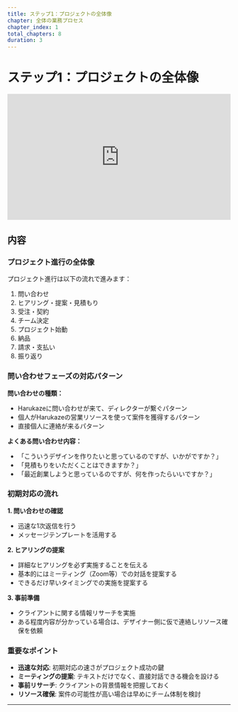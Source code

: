 ```yaml
---
title: ステップ1：プロジェクトの全体像
chapter: 全体の業務プロセス
chapter_index: 1
total_chapters: 8
duration: 3
---
```


# ステップ1：プロジェクトの全体像

<div style="position: relative; padding-bottom: 56.25%; height: 0;"><iframe src="https://www.loom.com/embed/b205ff2d179e492cb25c5107ff94efad?sid=1d63ffb5-5a08-4c4c-af62-c8442b81537c" frameborder="0" webkitallowfullscreen mozallowfullscreen allowfullscreen style="position: absolute; top: 0; left: 0; width: 100%; height: 100%;"></iframe></div>

## 内容

### プロジェクト進行の全体像

プロジェクト進行は以下の流れで進みます：
1. 問い合わせ
2. ヒアリング・提案・見積もり
3. 受注・契約
4. チーム決定
5. プロジェクト始動
6. 納品
7. 請求・支払い
8. 振り返り

### 問い合わせフェーズの対応パターン

**問い合わせの種類：**
- Harukazeに問い合わせが来て、ディレクターが繋ぐパターン
- 個人がHarukazeの営業リソースを使って案件を獲得するパターン
- 直接個人に連絡が来るパターン

**よくある問い合わせ内容：**
- 「こういうデザインを作りたいと思っているのですが、いかがですか？」
- 「見積もりをいただくことはできますか？」
- 「最近創業しようと思っているのですが、何を作ったらいいですか？」

### 初期対応の流れ

**1. 問い合わせの確認**
- 迅速な1次返信を行う
- メッセージテンプレートを活用する

**2. ヒアリングの提案**
- 詳細なヒアリングを必ず実施することを伝える
- 基本的にはミーティング（Zoom等）での対話を提案する
- できるだけ早いタイミングでの実施を提案する

**3. 事前準備**
- クライアントに関する情報リサーチを実施
- ある程度内容が分かっている場合は、デザイナー側に仮で連絡しリソース確保を依頼

### 重要なポイント

- **迅速な対応**: 初期対応の速さがプロジェクト成功の鍵
- **ミーティングの提案**: テキストだけでなく、直接対話できる機会を設ける
- **事前リサーチ**: クライアントの背景情報を把握しておく
- **リソース確保**: 案件の可能性が高い場合は早めにチーム体制を検討

---

